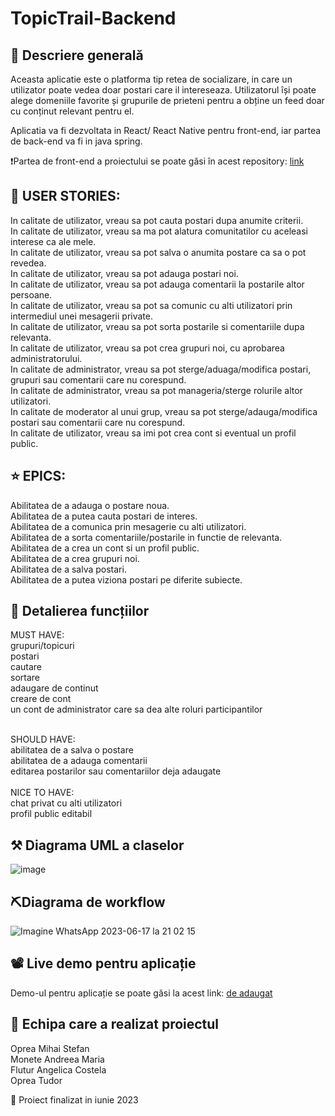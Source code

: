 # TopicTrail-Backend

## 🎢 Descriere generală

Aceasta aplicatie este o platforma tip retea de socializare, in care un utilizator poate vedea doar postari care il intereseaza.
Utilizatorul își poate alege domeniile favorite și grupurile de prieteni pentru a obține un feed doar cu conținut relevant pentru el.


Aplicatia va fi dezvoltata in React/ React Native pentru front-end, iar partea de back-end va fi in java spring. <br>

❗Partea de front-end a proiectului se poate găsi în acest repository: [link](https://github.com/stefanoprea02/TopicTrail-Frontend)


## 🤖 USER STORIES:

In calitate de utilizator, vreau sa pot cauta postari dupa anumite criterii. <br>
In calitate de utilizator, vreau sa ma pot alatura comunitatilor cu aceleasi interese ca ale mele.<br>
In calitate de utilizator, vreau sa pot salva o anumita postare ca sa o pot revedea.<br>
In calitate de utilizator, vreau sa pot adauga postari noi. <br>
In calitate de utilizator, vreau sa pot adauga comentarii la postarile altor persoane.<br>
In calitate de utilizator, vreau sa pot  sa comunic cu alti utilizatori prin intermediul unei mesagerii private.<br>
In calitate de utilizator, vreau sa pot sorta postarile si comentariile dupa relevanta.<br>
In calitate de utilizator, vreau sa pot crea grupuri noi, cu aprobarea administratorului.<br>
In calitate de administrator, vreau sa pot sterge/aduaga/modifica postari, grupuri sau comentarii care nu corespund.<br>
In calitate de administrator, vreau sa pot manageria/sterge rolurile altor utilizatori.<br>
In calitate de moderator al unui grup, vreau sa pot sterge/adauga/modifica postari sau comentarii care nu corespund.<br>
In calitate de utilizator, vreau sa imi pot crea cont si eventual un profil public. <br>

## ⭐ EPICS:

Abilitatea de a adauga o postare noua.<br>
Abilitatea de a putea cauta postari de interes.<br>
Abilitatea de a comunica prin mesagerie cu alti utilizatori.<br>
Abilitatea de a sorta comentariile/postarile in functie de relevanta.<br>
Abilitatea de a crea un cont si un profil public.<br>
Abilitatea de a crea grupuri noi.<br>
Abilitatea de a salva postari.<br>
Abilitatea de a putea viziona postari pe diferite subiecte.<br>


## 🎈 Detalierea funcțiilor
MUST HAVE:<br>
grupuri/topicuri<br>
postari<br>
cautare<br>
sortare<br>
adaugare de continut<br>
creare de cont<br>
un cont de administrator care sa dea alte roluri participantilor<br>

<br>
SHOULD HAVE:<br>
abilitatea de a salva o postare<br>
abilitatea de a adauga comentarii<br>
editarea postarilor sau comentariilor deja adaugate<br>
<br>
NICE TO HAVE:<br>
chat privat cu alti utilizatori<br>
profil public editabil<br>



## ⚒️ Diagrama UML a claselor 
![image](https://github.com/stefanoprea02/TopicTrail-Frontend/assets/93120712/10680fda-009c-4385-8196-653b0e111b01)



## ⛏️Diagrama de workflow 
![Imagine WhatsApp 2023-06-17 la 21 02 15](https://github.com/stefanoprea02/TopicTrail-Frontend/assets/93120712/376ef6c2-c49f-4efb-9109-ded1da24bccd)

## 📽️ Live demo pentru aplicație
Demo-ul pentru aplicație se poate găsi la acest link: 
[de adaugat](..)

## 👥 Echipa care a realizat proiectul
Oprea Mihai Stefan<br> 
Monete Andreea Maria<br> 
Flutur Angelica Costela<br>
Oprea Tudor <br>



 📆 Proiect finalizat in iunie 2023 
